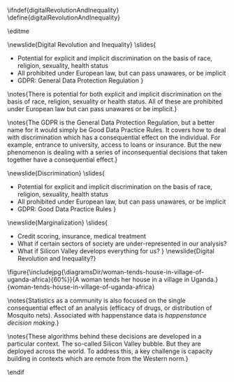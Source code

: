 \ifndef{digitalRevolutionAndInequality}
\define{digitalRevolutionAndInequality}

\editme

\newslide{Digital Revolution and Inequality}
\slides{
* Potential for explicit and implicit discrimination on the basis of race, religion, sexuality, health status
* All prohibited under European law, but can pass unawares, or be implicit
* GDPR: General Data Protection Regulation
}

\notes{There is potential for both explicit and implicit discrimination on the basis of race, religion, sexuality or health status. All of these are prohibited under European law but can pass unawares or be implicit.}

\notes{The GDPR is the General Data Protection Regulation, but a better name for it would simply be Good Data Practice Rules. It covers how to deal with discrimination which has a consequential effect on the individual. For example, entrance to university, access to loans or insurance. But the new phenomenon is dealing with a series of inconsequential decisions that taken together have a consequential effect.}

\newslide{Discrimination}
\slides{
* Potential for explicit and implicit discrimination on the basis of race, religion, sexuality, health status
* All prohibited under European law, but can pass unawares, or be implicit
* GDPR: Good Data Practice Rules
}

\newslide{Marginalization}
\slides{
* Credit scoring, insurance, medical treatment
* What if certain sectors of society are under-represented in our analysis?
* What if Silicon Valley develops everything for us?
}
\newslide{Digital Revolution and Inequality?}

\figure{\includejpg{\diagramsDir/woman-tends-house-in-village-of-uganda-africa}{60%}}{A woman tends her house in a village in Uganda.}{woman-tends-house-in-village-of-uganda-africa}

\notes{Statistics as a community is also focused on the single consequential effect of an analysis (efficacy of drugs, or distribution of Mosquito nets). Associated with happenstance data is *happenstance decision making*.}

\notes{These algorithms behind these decisions are developed in a particular context. The so-called Silicon Valley bubble. But they are deployed across the world. To address this, a key challenge is capacity building in contexts which are remote from the Western norm.}


\endif
